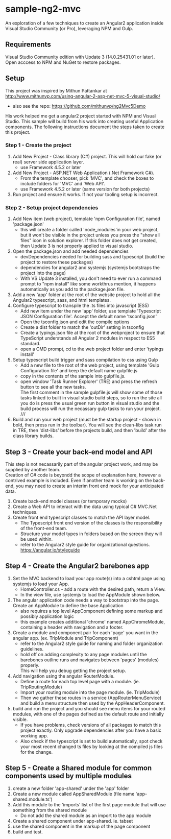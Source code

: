 # sample-ng2-mvc
An exploration of a few techniques to create an Angular2 application inside Visual Studio Community (or Pro), leveraging NPM and Gulp.

## Requirements
Visual Studio Community edition with Update 3 (14.0.25431.01 or later).
Open acccess to NPM and NuGet to restore packages.

## Setup
This project was inspired by Mithun Pattankar at http://www.mithunvp.com/using-angular-2-asp-net-mvc-5-visual-studio/
 * also see the repo: https://github.com/mithunvp/ng2Mvc5Demo

His work helped me get a angular2 project started with NPM and Visual Studio.  This sample will build from his work into creating useful Application components.
The following instructions document the steps taken to create this project.

### Step 1 - Create the project
1. Add New Project - Class library (C#) project.  This will hold our fake (or real) server side application layer.
	* use Framework 4.5.2 or later
2. Add New Project - ASP.NET Web Application (.Net Framework C#).  
	* From the template chooser, pick 'MVC', and check the boxes to include folders for 'MVC' and 'Web API'.
	* use Framework 4.5.2 or later (same version for both projects)
3. Run project and ensure it works.  If not your tooling setup is incorrect.

### Step 2 - Setup project dependencies
1. Add New item (web project), template 'npm Configuration file', named 'package.json'
	* this will create a folder called 'node_modules'in your web project, but it won't be visible in the project unless you press the "show all files" icon in solution explorer.
	If this folder does not get created, then Update 3 is not properly applied to visual studio.
2. Open the package.json and add needed dependencies
	* devDependencies needed for building sass and typescript (build the project to restore these packages)
	* dependencies for angular2 and systemjs (systemjs bootstraps the project into the page)
	* With VS Update 3 installed, you don't need to ever run a command prompt to "npm install" like some workthrus mention, it happens automatically as you add to the package.json file.
3. Add a new 'app' folder at the root of the website project to hold all the Angular2 typescript, sass, and html templates.
4. Configure typescript to transpile the .ts files into javascript (ES5)
	* Add new item under the new 'app' folder, use template 'Typescript JSON Configuration file'.  Accept the default name 'tsconfig.json'
	* Open the tsconfig.json and edit the compile options
	* Create a dist folder to match the 'outDir' setting in tsconfig
	* Create a typings.json file at the root of the webproject to ensure that TypeScript understands all Angular 2 modules in respect to ES5 standard.
	* open a CMD prompt, cd to the web project folder and enter 'typings install'
5. Setup typescript build trigger and sass compilation to css using Gulp
	* Add a new file to the root of the web project, using template 'Gulp Configuration file' and keep the default name gulpfile.js
	* copy in the contents of the sample into gulpfile.js.
	* open window 'Task Runner Explorer' (TRE) and press the refresh button to see all the new tasks.  
		The first comment in the sample gulpfile.js will show some of those tasks linked to built in visual studio build steps,
		so to run the site all you do is press the usual green run button in visual studio and the build process will run the necassary gulp tasks to run your project.
	/// <binding BeforeBuild='dist-libs' AfterBuild='build' Clean='clean-libs' />
6. Build and run your web project (must be the startup project - shown in bold, then press run in the toolbar).
	You will see the clean-libs task run in TRE, then 'dist-libs' before the projects build, and then 'build' after the class library builds.

## Step 3 - Create your back-end model and API
This step is not necassarily part of the angular project work, and may be supplied by another team.  
Creation of C# code is beyondd the scope of explanation here, however a contrived example is included.
Even if another team is working on the back-end, you may need to create an interim front end mock for your anticipated data.

1. Create back-end model classes (or temporary mocks)
2. Create a Web API to interact with the data using typical C# MVC.Net techniques.
3. Create front end typescript classes to match the API layer model.
	* The Typescript front end version of the classes is the responsibility of the front-end team.
	* Structure your model types in folders based on the screen they will be used within.
	* refer to the Angular2 style guide for organizational questions.  https://angular.io/styleguide

## Step 4 - Create the Angular2 barebones app
1. Set the MVC backend to load your app route(s) into a cshtml page using systemjs to load your App.
	* HomeController.cs - add a route with the desired path, return a View.
	* In the view file, use systemjs to load the AppModule shown below.
2. The angular application code needs a way to bootstrap into the page.  Create an AppModule to define the base Application
	* also requires a top level AppComponent defining some markup and possibly application logic
	* this example creates additional 'chrome' named AppChromeModule, containing a header with navigation and a footer.
3. Create a module and component pair for each 'page' you want in the angular app.  (ex.  TripModule and TripComponent)
	* refer to the Angular2 style guide for naming and folder organization guidelines.
	* hold off on adding complexity to any page modules until the barebones outline runs and navigates between 'pages' (modules) properly.  
	This will help you debug getting the project setup.
4.  Add navigation using the angular RouterModule.
	* Define a route for each top level page with a module. (ie. TripRoutingModule)
	* Import your routing module into the page module. (ie. TripModule)
	* Then we gather these routes in a service (AppRouterMenuService) and build a menu structure then used by the AppHeaderComponent.
5. build and run the project and you should see menu items for your routed modules, with one of the pages defined as the default route and initially visible.
	* If you have problems, check versions of all packages to match this project exactly.  Only upgrade dependencies after you have a basic working app.
	* Also check if the typescript is set to build automatically, spot check your most recent changed ts files by looking at the compiled js files for the change.

## Step 5 - Create a Shared module for common components used by multiple modules
1. create a new folder 'app-shared' under the 'app' folder
2. Create a new module called AppSharedModule (file name 'app-shared.module.ts')
3. Add this module to the 'imports' list of the first page module that will use something from the shared module
	* Do not add the shared module as an import to the app module
4. Create a shared component under app-shared.  ie. tabset
5. use the shared component in the markup of the page component
6. build and test.